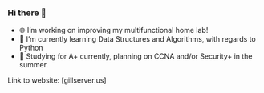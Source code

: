 ### Hi there 👋

- 🌐 I’m working on improving my multifunctional home lab!
- 🌱 I’m currently learning Data Structures and Algorithms, with regards to Python
- 📡 Studying for A+ currently, planning on CCNA and/or Security+ in the summer.

Link to website: [gillserver.us]
<!--
**DilpreetG/DilpreetG** is a ✨ _special_ ✨ repository because its `README.md` (this file) appears on your GitHub profile.

Here are some ideas to get you started:

- 🔭 I’m currently working on ...
- 🌱 I’m currently learning ...
- 👯 I’m looking to collaborate on ...
- 🤔 I’m looking for help with ...
- 💬 Ask me about ...
- 📫 How to reach me: ...
- 😄 Pronouns: ...
- ⚡ Fun fact: ...
-->
